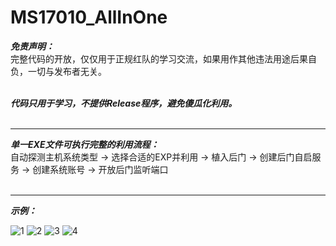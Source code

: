 # MS17010_AllInOne

***免责声明：***
<br>
完整代码的开放，仅仅用于正规红队的学习交流，如果用作其他违法用途后果自负，一切与发布者无关。
<br>
<br>

***代码只用于学习，不提供Release程序，避免傻瓜化利用。***
<br>
<br>
***
***单一EXE文件可执行完整的利用流程：***
<br>
自动探测主机系统类型 -> 选择合适的EXP并利用 -> 植入后门 -> 创建后门自启服务 -> 创建系统账号 -> 开放后门监听端口
<br>
<br>
***
***示例：***

![1](https://github.com/weizn11/MS17010_AllInOne/blob/master/Usage/1.jpg)
![2](https://github.com/weizn11/MS17010_AllInOne/blob/master/Usage/2.jpg)
![3](https://github.com/weizn11/MS17010_AllInOne/blob/master/Usage/3.jpg)
![4](https://github.com/weizn11/MS17010_AllInOne/blob/master/Usage/4.jpg)


